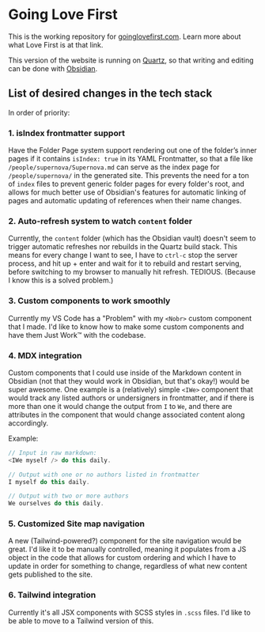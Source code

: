 # Going Love First

This is the working repository for [goinglovefirst.com](https://goinglovefirst.com/). Learn more about what Love First is at that link.

This version of the website is running on [Quartz](https://quartz.jzhao.xyz/), so that writing and editing can be done with [Obsidian](https://obsidian.md/).

## List of desired changes in the tech stack

In order of priority:

### 1. isIndex frontmatter support

Have the Folder Page system support rendering out one of the folder’s inner pages if it contains `isIndex: true` in its YAML Frontmatter, so that a file like `/people/supernova/Supernova.md` can serve as the index page for `/people/supernova/` in the generated site. This prevents the need for a ton of `index` files to prevent generic folder pages for every folder's root, and allows for much better use of Obsidian's features for automatic linking of pages and automatic updating of references when their name changes.

### 2. Auto-refresh system to watch `content` folder

Currently, the `content` folder (which has the Obsidian vault) doesn't seem to trigger automatic refreshes nor rebuilds in the Quartz build stack. This means for every change I want to see, I have to `ctrl-c` stop the server process, and hit up + enter and wait for it to rebuild and restart serving, before switching to my browser to manually hit refresh. TEDIOUS. (Because I know this is a solved problem.)

### 3. Custom components to work smoothly

Currently my VS Code has a "Problem" with my `<Nobr>` custom component that I made. I'd like to know how to make some custom components and have them Just Work™ with the codebase.

### 4. MDX integration

Custom components that I could use inside of the Markdown content in Obsidian (not that they would work in Obsidian, but that's okay!) would be super awesome. One example is a (relatively) simple `<IWe>` component that would track any listed authors or undersigners in frontmatter, and if there is more than one it would change the output from `I` to `We`, and there are attributes in the component that would change associated content along accordingly.

Example:

```js
// Input in raw markdown:
<IWe myself /> do this daily.

// Output with one or no authors listed in frontmatter
I myself do this daily.

// Output with two or more authors
We ourselves do this daily.
```

### 5. Customized Site map navigation

A new (Tailwind-powered?) component for the site navigation would be great. I'd like it to be manually controlled, meaning it populates from a JS object in the code that allows for custom ordering and which I have to update in order for something to change, regardless of what new content gets published to the site.

### 6. Tailwind integration

Currently it's all JSX components with SCSS styles in `.scss` files. I'd like to be able to move to a Tailwind version of this.
